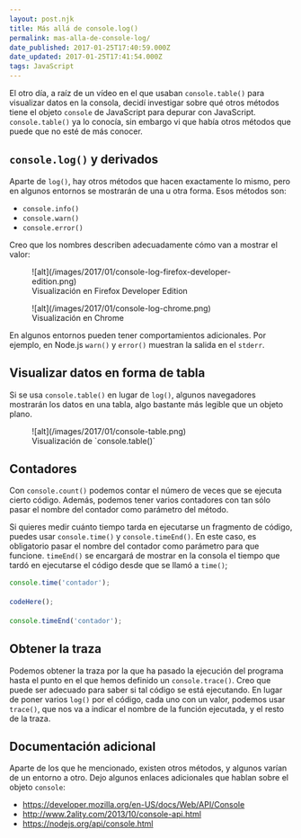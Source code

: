 ```yaml
---
layout: post.njk
title: Más allá de console.log()
permalink: mas-alla-de-console-log/
date_published: 2017-01-25T17:40:59.000Z
date_updated: 2017-01-25T17:41:54.000Z
tags: JavaScript
---
```


El otro día, a raíz de un vídeo en el que usaban `console.table()` para visualizar datos en la consola, decidí investigar sobre qué otros métodos tiene el objeto `console` de JavaScript para depurar con JavaScript. `console.table()` ya lo conocía, sin embargo vi que había otros métodos que puede que no esté de más conocer.

## `console.log()` y derivados
Aparte de `log()`, hay otros métodos que hacen exactamente lo mismo, pero en algunos entornos se mostrarán de una u otra forma. Esos métodos son:

- `console.info()`
- `console.warn()`
- `console.error()`

Creo que los nombres describen adecuadamente cómo van a mostrar el valor:

<figure>
![alt](/images/2017/01/console-log-firefox-developer-edition.png)
<figcaption>Visualización en Firefox Developer Edition</figcaption>
</figure>

<figure>
![alt](/images/2017/01/console-log-chrome.png)
<figcaption>Visualización en Chrome</figcaption>
</figure>

En algunos entornos pueden tener comportamientos adicionales. Por ejemplo, en Node.js `warn()` y `error()` muestran la salida en el `stderr`.

## Visualizar datos en forma de tabla
Si se usa `console.table()` en lugar de `log()`, algunos navegadores mostrarán los datos en una tabla, algo bastante más legible que un objeto plano.
<figure>
![alt](/images/2017/01/console-table.png)
<figcaption>Visualización de `console.table()`</figcaption>
</figure>

## Contadores
Con `console.count()` podemos contar el número de veces que se ejecuta cierto código. Además, podemos tener varios contadores con tan sólo pasar el nombre del contador como parámetro del método.

Si quieres medir cuánto tiempo tarda en ejecutarse un fragmento de código, puedes usar `console.time()` y `console.timeEnd()`. En este caso, es obligatorio pasar el nombre del contador como parámetro para que funcione. `timeEnd()` se encargará de mostrar en la consola el tiempo que tardó en ejecutarse el código desde que se llamó a `time()`;
```javascript
console.time('contador');

codeHere();

console.timeEnd('contador');
```

## Obtener la traza
Podemos obtener la traza por la que ha pasado la ejecución del programa hasta el punto en el que hemos definido un `console.trace()`. Creo que puede ser adecuado para saber si tal código se está ejecutando. En lugar de poner varios `log()` por el código, cada uno con un valor, podemos usar `trace()`, que nos va a indicar el nombre de la función ejecutada, y el resto de la traza.


## Documentación adicional
Aparte de los que he mencionado, existen otros métodos, y algunos varían de un entorno a otro. Dejo algunos enlaces adicionales que hablan sobre el objeto `console`:

* https://developer.mozilla.org/en-US/docs/Web/API/Console
* http://www.2ality.com/2013/10/console-api.html
* https://nodejs.org/api/console.html
